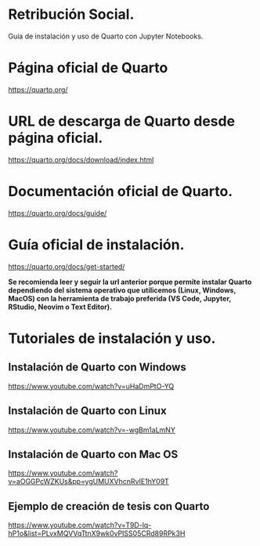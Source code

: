 # Retribución Social.
Guía de instalación y uso de Quarto con Jupyter Notebooks.

# Página oficial de Quarto

https://quarto.org/

# URL de descarga de Quarto desde página oficial.

https://quarto.org/docs/download/index.html

# Documentación oficial de Quarto.

https://quarto.org/docs/guide/

# Guía oficial de instalación.

https://quarto.org/docs/get-started/

**Se recomienda leer y seguir la url anterior porque permite instalar Quarto dependiendo del sistema operativo que utilicemos (Linux, Windows, MacOS) con la herramienta de trabajo preferida (VS Code, Jupyter, RStudio, Neovim o Text Editor).**

# Tutoriales de instalación y uso.

## Instalación de Quarto con Windows

https://www.youtube.com/watch?v=uHaDmPtO-YQ

## Instalación de Quarto con Linux

https://www.youtube.com/watch?v=-wgBm1aLmNY

## Instalación de Quarto con Mac OS

https://www.youtube.com/watch?v=aOGGPcWZKUs&pp=ygUMUXVhcnRvIE1hY09T

## Ejemplo de creación de tesis con Quarto

https://www.youtube.com/watch?v=T9D-lq-hP1o&list=PLvxMQVVqTtnX9wk0vPISS05CRd89RPk3H
